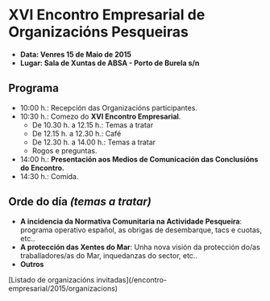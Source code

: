 # XVI Encontro Empresarial de Organizacións Pesqueiras

- **Data: Venres 15 de Maio de 2015**
- **Lugar: Sala de Xuntas de ABSA - Porto de Burela s/n**

## Programa

* 10:00 h.: Recepción das Organizacións participantes.
* 10:30 h.: Comezo do **XVI Encontro Empresarial**.
  - De 10.30 h. a 12.15 h.: Temas a tratar
  - De 12.15 h. a 12.30 h.: Café
  - De 12.30 h. a 14.00 h.: Temas a tratar
  - Rogos e preguntas.
* 14:00 h.: **Presentación aos Medios de Comunicación das Conclusións do Encontro.**
* 14:30 h.: Comida.

## Orde do día *(temas a tratar)*

- **A incidencia da Normativa Comunitaria na Actividade Pesqueira**:
  programa operativo español, as obrigas de desembarque, tacs e cuotas, etc..
- **A protección das Xentes do Mar**: Unha nova visión da protección do/as
  traballadores/as do Mar, inquedanzas do sector, etc..
- **Outros**

<nav class="buttons">
  [Listado de organizacións invitadas](/encontro-empresarial/2015/organizacions)
</nav>
